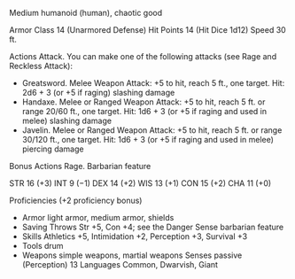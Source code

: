 Medium humanoid (human), chaotic good

Armor Class 14 (Unarmored Defense) 
Hit Points 14 (Hit Dice 1d12)
Speed 30 ft.

Actions
Attack. You can make one of the following attacks (see Rage and Reckless Attack):
- Greatsword. Melee Weapon Attack:
  +5 to hit, reach 5 ft., 
  one target. 
  Hit: 2d6 + 3 (or +5 if raging) 
  slashing damage
- Handaxe. Melee or Ranged Weapon Attack: 
  +5 to hit, reach 5 ft. or range 20/60 ft., 
  one target.
  Hit: 1d6 + 3 (or +5 if raging and used in melee) 
  slashing damage
- Javelin. Melee or Ranged Weapon Attack: 
  +5 to hit, reach 5 ft. or range 30/120 ft., 
  one target.
  Hit: 1d6 + 3 (or +5 if raging and used in melee) 
  piercing damage

Bonus Actions
Rage. Barbarian feature

STR 16 (+3)
INT 9 (−1)
DEX 14 (+2)
WIS 13 (+1)
CON 15 (+2)
CHA 11 (+0)

Proficiencies (+2 proficiency bonus) 
- Armor light armor, medium armor, shields
- Saving Throws Str +5, Con +4; see the Danger Sense barbarian feature 
- Skills Athletics +5, Intimidation +2, Perception +3, Survival +3 
- Tools drum
- Weapons simple weapons, martial weapons
Senses passive (Perception) 13 
Languages Common, Dwarvish, Giant
